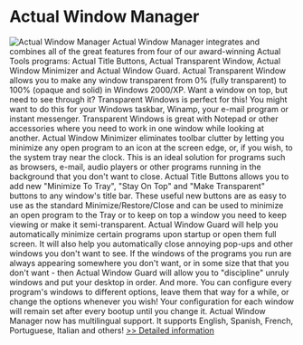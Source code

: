 # Actual Window Manager
![Actual Window Manager](https://mycommerce.akamaized.net/api/pimages/P165635/BIG/165635.GIF)
Actual Window Manager integrates and combines all of the great features from four of our award-winning Actual Tools programs: Actual Title Buttons, Actual Transparent Window, Actual Window Minimizer and Actual Window Guard.
Actual Transparent Window allows you to make any window transparent from 0% (fully transparent) to 100% (opaque and solid) in Windows 2000/XP.
Want a window on top, but need to see through it? Transparent Windows is perfect for this! You might want to do this for your Windows taskbar, Winamp, your e-mail program or instant messenger.
Transparent Windows is great with Notepad or other accessories where you need to work in one window while looking at another.
Actual Window Minimizer eliminates toolbar clutter by letting you minimize any open program to an icon at the screen edge, or, if you wish, to the system tray near the clock. This is an ideal solution for programs such as browsers, e-mail, audio players or other programs running in the background that you don't want to close.
Actual Title Buttons allows you to add new "Minimize To Tray", "Stay On Top" and "Make Transparent" buttons to any window's title bar. These useful new buttons are as easy to use as the standard Minimize/Restore/Close and can be used to minimize an open program to the Tray or to keep on top a window you need to keep viewing or make it semi-transparent.
Actual Window Guard will help you automatically minimize certain programs upon startup or open them full screen. It will also help you automatically close annoying pop-ups and other windows you don't want to see. If the windows of the programs you run are always appearing somewhere you don't want, or in some size that that you don't want - then Actual Window Guard will allow you to "discipline" unruly windows and put your desktop in order.
And more.
You can configure every program's windows to different options, leave them that way for a while, or change the options whenever you wish! Your configuration for each window will remain set after every bootup until you change it.
Actual Window Manager now has multilingual support. It supports English, Spanish, French, Portuguese, Italian and others!
[>> Detailed information](https://secure.shareit.com/shareit/product.html?productid=165635&affiliateid=200057808)